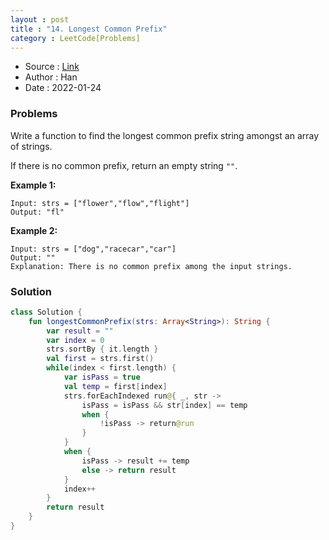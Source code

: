 ```yaml
---
layout : post 
title : "14. Longest Common Prefix"
category : LeetCode[Problems]
---
```


* Source : [Link](https://leetcode.com/problems/longest-common-prefix/)
* Author : Han
* Date   : 2022-01-24

### Problems
Write a function to find the longest common prefix string amongst an array of strings.

If there is no common prefix, return an empty string `""`.

**Example 1:**

```
Input: strs = ["flower","flow","flight"]
Output: "fl"

```

**Example 2:**

```
Input: strs = ["dog","racecar","car"]
Output: ""
Explanation: There is no common prefix among the input strings.

```

### Solution

```kotlin
class Solution {
    fun longestCommonPrefix(strs: Array<String>): String {
        var result = ""
        var index = 0
        strs.sortBy { it.length }
        val first = strs.first()
        while(index < first.length) {
            var isPass = true
            val temp = first[index]
            strs.forEachIndexed run@{ _, str ->
                isPass = isPass && str[index] == temp
                when {
                    !isPass -> return@run
                }
            }
            when {
                isPass -> result += temp
                else -> return result
            }
            index++
        }
        return result
    }
}
```
